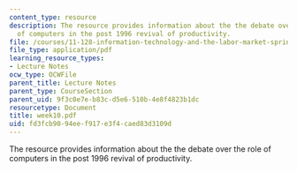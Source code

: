 ```yaml
---
content_type: resource
description: The resource provides information about the the debate over the role
  of computers in the post 1996 revival of productivity.
file: /courses/11-128-information-technology-and-the-labor-market-spring-2005/fd3fcb9094eef917e3f4caed83d3109d_week10.pdf
file_type: application/pdf
learning_resource_types:
- Lecture Notes
ocw_type: OCWFile
parent_title: Lecture Notes
parent_type: CourseSection
parent_uid: 9f3c0e7e-b83c-d5e6-510b-4e8f4823b1dc
resourcetype: Document
title: week10.pdf
uid: fd3fcb90-94ee-f917-e3f4-caed83d3109d
---
```

The resource provides information about the the debate over the role of computers in the post 1996 revival of productivity.

